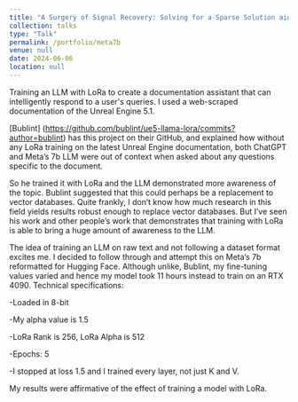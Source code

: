 ```yaml
---
title: "A Surgery of Signal Recovery: Solving for a Sparse Solution aids Image Reconstruction"
collection: talks
type: "Talk"
permalink: /portfolio/meta7b
venue: null
date: 2024-06-06
location: null
---
```


Training an LLM with LoRa to create a documentation assistant that can intelligently respond to a user's queries. I used a web-scraped documentation of the Unreal Engine 5.1.

[Bublint] (https://github.com/bublint/ue5-llama-lora/commits?author=bublint) has this project on their GitHub, and explained how without any LoRa training on the latest Unreal Engine documentation, both ChatGPT and Meta’s 7b LLM were out of context when asked about any questions specific to the document.

So he trained it with LoRa and the LLM demonstrated more awareness of the topic. Bublint suggested that this could perhaps be a replacement to vector databases. Quite frankly, I don’t know how much research in this field yields results robust enough to replace vector databases. But I’ve seen his work and other people’s work that demonstrates that training with LoRa is able to bring a huge amount of awareness to the LLM.


The idea of training an LLM on raw text and not following a dataset format excites me. I decided to follow through and attempt this on Meta’s 7b reformatted for Hugging Face. Although unlike, Bublint, my fine-tuning values varied and hence my model took 11 hours instead to train on an RTX 4090.
Technical specifications:

-Loaded in 8-bit

-My alpha value is 1.5

-LoRa Rank is 256, LoRa Alpha is 512

-Epochs: 5

-I stopped at loss 1.5 and I trained every layer, not just K and V.

My results were affirmative of the effect of training a model with LoRa.
